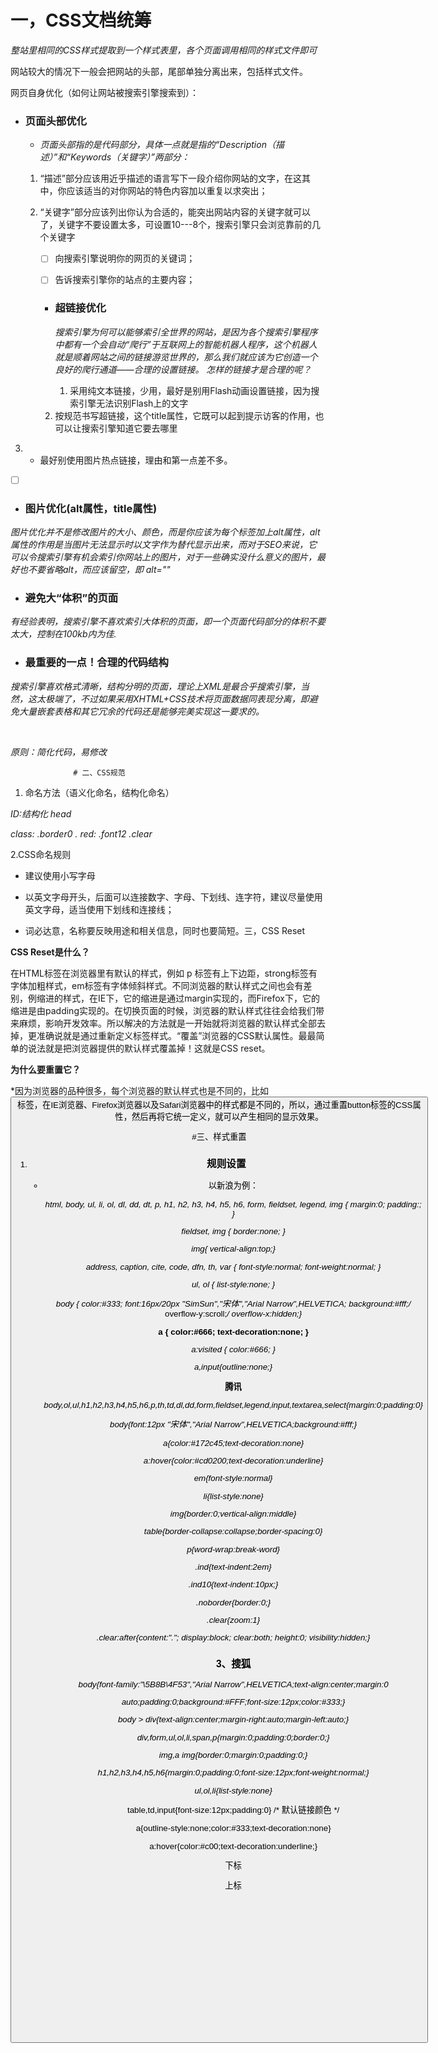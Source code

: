 # 一，CSS文档统筹

*整站里相同的CSS样式提取到一个样式表里，各个页面调用相同的样式文件即可*

网站较大的情况下一般会把网站的头部，尾部单独分离出来，包括样式文件。

网页自身优化（如何让网站被搜索引擎搜索到）：

- ### 页面头部优化

  - *页面头部指的是代码部分，具体一点就是指的“Description（描述）”和“Keywords（关键字）”两部分：*

  1. “描述”部分应该用近乎描述的语言写下一段介绍你网站的文字，在这其中，你应该适当的对你网站的特色内容加以重复以求突出；

  2. “关键字”部分应该列出你认为合适的，能突出网站内容的关键字就可以了，关键字不要设置太多，可设置10---8个，搜索引擎只会浏览靠前的几个关键字

     - [ ] <meta name="keywords"   content="" />向搜索引擎说明你的网页的关键词；

     - [ ] <meta name="description"    content=""/>告诉搜索引擎你的站点的主要内容；

     - ### 超链接优化

       *搜索引擎为何可以能够索引全世界的网站，是因为各个搜索引擎程序中都有一个会自动“爬行”于互联网上的智能机器人程序，这个机器人就是顺着网站之间的链接游览世界的，那么我们就应该为它创造一个良好的爬行通道——合理的设置链接。 怎样的链接才是合理的呢？*

       1. 采用纯文本链接，少用，最好是别用Flash动画设置链接，因为搜索引擎无法识别Flash上的文字

      2. 按规范书写超链接，这个title属性，它既可以起到提示访客的作用，也可以让搜索引擎知道它要去哪里

 3. - 最好别使用图片热点链接，理由和第一点差不多。

- [ ]  <a href="id名"></a>

- ### 图片优化(alt属性，title属性)

*图片优化并不是修改图片的大小、颜色，而是你应该为每个标签加上alt属性，alt属性的作用是当图片无法显示时以文字作为替代显示出来，而对于SEO来说，它可以令搜索引擎有机会索引你网站上的图片，对于一些确实没什么意义的图片，最好也不要省略alt，而应该留空，即 alt=""*

 - ### 避免大“体积”的页面

*有经验表明，搜索引擎不喜欢索引大体积的页面，即一个页面代码部分的体积不要太大，控制在100kb内为佳.*

 - ### 最重要的一点！合理的代码结构

*搜索引擎喜欢格式清晰，结构分明的页面，理论上XML是最合乎搜索引擎，当然，这太极端了，不过如果采用XHTML+CSS技术将页面数据同表现分离，即避免大量嵌套表格和其它冗余的代码还是能够完美实现这一要求的。*

​                  

*原则：简化代码，易修改*

                  # 二、CSS规范



1. 命名方法（语义化命名，结构化命名）

*ID:结构化   head*

 *class: .border0    . red:    .font12      .clear*

2.CSS命名规则

- 建议使用小写字母

 - 以英文字母开头，后面可以连接数字、字母、下划线、连字符，建议尽量使用英文字母，适当使用下划线和连接线；

- 词必达意，名称要反映用途和相关信息，同时也要简短。三，CSS Reset

**CSS Reset是什么？**

在HTML标签在浏览器里有默认的样式，例如 p 标签有上下边距，strong标签有字体加粗样式，em标签有字体倾斜样式。不同浏览器的默认样式之间也会有差别，例缩进的样式，在IE下，它的缩进是通过margin实现的，而Firefox下，它的缩进是由padding实现的。在切换页面的时候，浏览器的默认样式往往会给我们带来麻烦，影响开发效率。所以解决的方法就是一开始就将浏览器的默认样式全部去掉，更准确说就是通过重新定义标签样式。“覆盖”浏览器的CSS默认属性。最最简单的说法就是把浏览器提供的默认样式覆盖掉！这就是CSS reset。

**为什么要重置它？**

*因为浏览器的品种很多，每个浏览器的默认样式也是不同的，比如<button>标签，在IE浏览器、Firefox浏览器以及Safari浏览器中的样式都是不同的，所以，通过重置button标签的CSS属性，然后再将它统一定义，就可以产生相同的显示效果。

#三、样式重置

1. ### 规则设置

   - 以新浪为例：

     *html, body, ul, li, ol, dl, dd, dt, p, h1, h2, h3, h4, h5, h6, form, fieldset, legend, img { margin:0; padding:; }*

     *fieldset, img { border:none; }*

     *img{ vertical-align:top;}*

     *address, caption, cite, code, dfn, th, var { font-style:normal; font-weight:normal; }*

     *ul, ol { list-style:none; }*

     *body { color:#333; font:16px/20px "SimSun","宋体","Arial Narrow",HELVETICA; background:#fff;/* overflow-y:scroll;*/ overflow-x:hidden;}*

     **a { color:#666; text-decoration:none; }**

     *a:visited { color:#666; }*

     *a,input{outline:none;}*

     **腾讯**

     *body,ol,ul,h1,h2,h3,h4,h5,h6,p,th,td,dl,dd,form,fieldset,legend,input,textarea,select{margin:0;padding:0}*

     *body{font:12px "宋体","Arial Narrow",HELVETICA;background:#fff;}*

     *a{color:#172c45;text-decoration:none}*

     *a:hover{color:#cd0200;text-decoration:underline}*

     *em{font-style:normal}*

     *li{list-style:none}*

     *img{border:0;vertical-align:middle}*

     *table{border-collapse:collapse;border-spacing:0}*

     *p{word-wrap:break-word}*

     *.ind{text-indent:2em}*

     *.ind10{text-indent:10px;}*

     *.noborder{border:0;}*

     *.clear{zoom:1}*

     *.clear:after{content:"."; display:block; clear:both; height:0; visibility:hidden;}*

     ### 3、搜狐

     *body{font-family:"\5B8B\4F53","Arial Narrow",HELVETICA;text-align:center;margin:0*

     *auto;padding:0;background:#FFF;font-size:12px;color:#333;}*

     *body > div{text-align:center;margin-right:auto;margin-left:auto;}*

     *div,form,ul,ol,li,span,p{margin:0;padding:0;border:0;}*

     *img,a img{border:0;margin:0;padding:0;}*

     *h1,h2,h3,h4,h5,h6{margin:0;padding:0;font-size:12px;font-weight:normal;}*

     *ul,ol,li{list-style:none}*

     table,td,input{font-size:12px;padding:0} /* 默认链接颜色 */

     a{outline-style:none;color:#333;text-decoration:none}

     a:hover{color:#c00;text-decoration:underline;}

     <sub></sub>下标

     <sup></sup>上标

     

     

     

     

     

     

     












​                           

​                  

​                  

​                  

​              

​            

​          

​        



